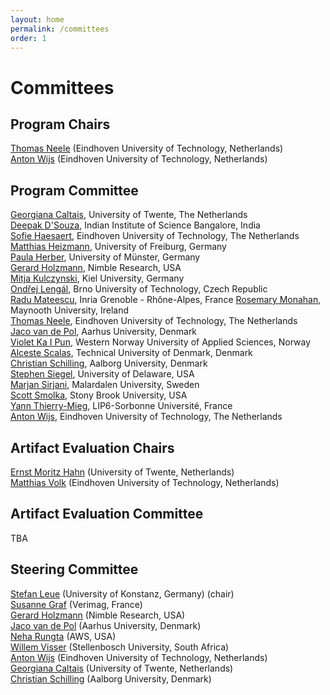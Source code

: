 ```yaml
---
layout: home
permalink: /committees
order: 1
---
```


# Committees


## Program Chairs

[Thomas Neele](https://tneele.com/) (Eindhoven University of Technology, Netherlands)  
[Anton Wijs](https://www.win.tue.nl/~awijs/) (Eindhoven University of Technology, Netherlands)  

## Program Committee

[Georgiana Caltais](https://gcaltais2.wixsite.com/georgiana-caltais), University of Twente, The Netherlands  
[Deepak D'Souza](https://www.csa.iisc.ac.in/~deepakd/), Indian Institute of Science Bangalore, India  
[Sofie Haesaert](https://www.sofiehaesaert.com/), Eindhoven University of Technology, The Netherlands  
[Matthias Heizmann](https://swt.informatik.uni-freiburg.de/staff/heizmann), University of Freiburg, Germany  
[Paula Herber](https://www.uni-muenster.de/EmbSys/team/herber/index.shtml), University of Münster, Germany  
[Gerard Holzmann](https://spinroot.com/gerard/), Nimble Research, USA  
[Mitja Kulczynski](https://kulczyn.ski/), Kiel University, Germany  
[Ondřej Lengál](https://ondrik.github.io/), Brno University of Technology, Czech Republic  
[Radu Mateescu](https://convecs.inria.fr/people/Radu.Mateescu/), Inria Grenoble - Rhône-Alpes, France 
[Rosemary Monahan](http://rosemarymonahan.com/), Maynooth University, Ireland  
[Thomas Neele](https://tneele.com/), Eindhoven University of Technology, The Netherlands  
[Jaco van de Pol](https://www.cs.au.dk/~jaco/), Aarhus University, Denmark  
[Violet Ka I Pun](https://violet.foldr.org/), Western Norway University of Applied Sciences, Norway  
[Alceste Scalas](https://www.imm.dtu.dk/~alcsc/), Technical University of Denmark, Denmark  
[Christian Schilling](https://www.christianschilling.net), Aalborg University, Denmark  
[Stephen Siegel](https://blog.stephensiegel.org/), University of Delaware, USA  
[Marjan Sirjani](https://marjansirjani.github.io/Marjan-Sirjani/), Malardalen University, Sweden  
[Scott Smolka](https://www3.cs.stonybrook.edu/~sas/), Stony Brook University, USA  
[Yann Thierry-Mieg](https://pages.lip6.fr/Yann.Thierry-Mieg/), LIP6-Sorbonne Université, France  
[Anton Wijs](https://www.win.tue.nl/~awijs/), Eindhoven University of Technology, The Netherlands  

## Artifact Evaluation Chairs

[Ernst Moritz Hahn](https://emhahn.de/) (University of Twente, Netherlands)  
[Matthias Volk](https://volkm.github.io/) (Eindhoven University of Technology, Netherlands)  

## Artifact Evaluation Committee

TBA

## Steering Committee

[Stefan Leue](https://www.sen.uni-konstanz.de/members/prof-dr-stefan-leue/) (University of Konstanz, Germany) (chair)  
[Susanne Graf](http://www-verimag.imag.fr/~graf/) (Verimag, France)  
[Gerard Holzmann](https://spinroot.com/gerard/) (Nimble Research, USA)  
[Jaco van de Pol](https://cs.au.dk/~jaco/) (Aarhus University, Denmark)  
[Neha Rungta](https://www.amazon.science/author/neha-rungta) (AWS, USA)  
[Willem Visser](http://www.cs.sun.ac.za/~wvisser/) (Stellenbosch University, South Africa)  
[Anton Wijs](https://www.win.tue.nl/~awijs/) (Eindhoven University of Technology, Netherlands)  
[Georgiana Caltais](https://www.georgianacaltais.com/) (University of Twente, Netherlands)  
[Christian Schilling](https://www.christianschilling.net/) (Aalborg University, Denmark)  
